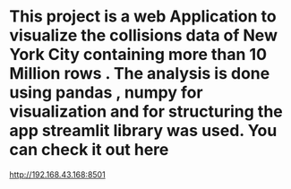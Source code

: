 # This project is a web Application to visualize the collisions data of New York City containing more than 10 Million rows . The analysis is done using pandas , numpy for visualization and  for structuring the app streamlit library was used. You can check it out here 
http://192.168.43.168:8501
